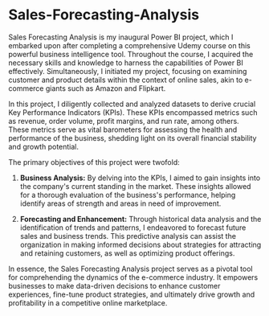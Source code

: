 # Sales-Forecasting-Analysis
Sales Forecasting Analysis is my inaugural Power BI project, which I embarked upon after completing a comprehensive Udemy course on this powerful business intelligence tool. Throughout the course, I acquired the necessary skills and knowledge to harness the capabilities of Power BI effectively. Simultaneously, I initiated my project, focusing on examining customer and product details within the context of online sales, akin to e-commerce giants such as Amazon and Flipkart.

In this project, I diligently collected and analyzed datasets to derive crucial Key Performance Indicators (KPIs). These KPIs encompassed metrics such as revenue, order volume, profit margins, and run rate, among others. These metrics serve as vital barometers for assessing the health and performance of the business, shedding light on its overall financial stability and growth potential.

The primary objectives of this project were twofold:

1. **Business Analysis:** By delving into the KPIs, I aimed to gain insights into the company's current standing in the market. These insights allowed for a thorough evaluation of the business's performance, helping identify areas of strength and areas in need of improvement.

2. **Forecasting and Enhancement:** Through historical data analysis and the identification of trends and patterns, I endeavored to forecast future sales and business trends. This predictive analysis can assist the organization in making informed decisions about strategies for attracting and retaining customers, as well as optimizing product offerings.

In essence, the Sales Forecasting Analysis project serves as a pivotal tool for comprehending the dynamics of the e-commerce industry. It empowers businesses to make data-driven decisions to enhance customer experiences, fine-tune product strategies, and ultimately drive growth and profitability in a competitive online marketplace.

